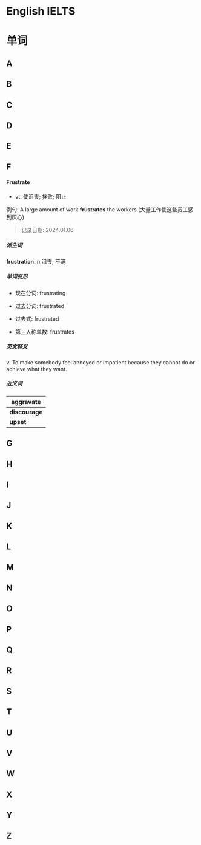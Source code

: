 # English IELTS

# 单词

## A

## B

## C

## D

## E

## F

#### Frustrate

- vt. 使沮丧; 挫败; 阻止

例句: A large amount of work **frustrates** the workers.(大量工作使这些员工感到灰心)

> 记录日期: 2024.01.06

##### 派生词

**frustration**: n.沮丧, 不满

##### 单词变形

- 现在分词: frustrating

- 过去分词: frustrated

- 过去式: frustrated

- 第三人称单数: frustrates

##### 英文释义

v. To make somebody feel annoyed or impatient because they cannot do or achieve what they want.

##### 近义词

| aggravate      |
| -------------- |
| **discourage** |
| **upset**      |



## G

## H

## I

## J

## K

## L

## M

## N

## O

## P

## Q

## R

## S

## T

## U

## V

## W

## X

## Y

## Z
